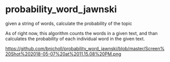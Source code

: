 # probability_word_jawnski
given a string of words, calculate the probability of the topic

As of right now, this algorithm counts the words in a given text, and than calculates the probability of each individual word in the given text.


https://github.com/bnicholl/probability_word_jawnski/blob/master/Screen%20Shot%202018-05-07%20at%2011.15.08%20PM.png

